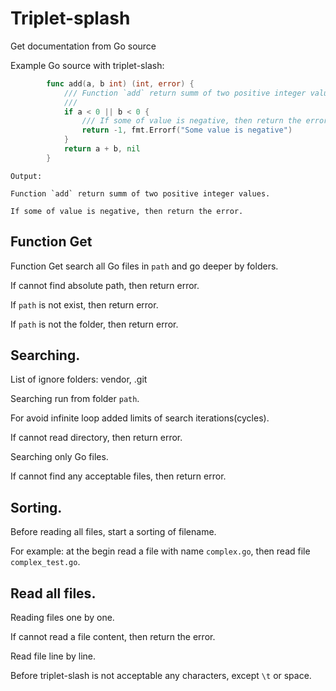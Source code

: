  # Triplet-splash

 Get documentation from Go source

 Example Go source with triplet-slash:
```go
		func add(a, b int) (int, error) {
			/// Function `add` return summ of two positive integer values.
			///
			if a < 0 || b < 0 {
				/// If some of value is negative, then return the error.
				return -1, fmt.Errorf("Some value is negative")
			}
			return a + b, nil
		}
```
	Output:

 ```
 Function `add` return summ of two positive integer values.

 If some of value is negative, then return the error.
 ```

 ## Function Get
 Function Get search all Go files in `path` and go deeper by folders.

 If cannot find absolute path, then return error.

 If `path` is not exist, then return error.


 If `path` is not the folder, then return error.


 ## Searching.


 List of ignore folders: vendor, .git


 Searching run from folder `path`.


 For avoid infinite loop added limits of search iterations(cycles).


 If cannot read directory, then return error.


 Searching only Go files.


 If cannot find any acceptable files, then return error.


 ## Sorting.

 Before reading all files, start a sorting of filename.

 For example: at the begin read a file with name `complex.go`,
 then read file `complex_test.go`.


 ## Read all files.

 Reading files one by one.


 If cannot read a file content, then return the error.


 Read file line by line.


 Before triplet-slash is not acceptable any characters,
 except `\t` or space.


